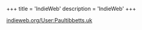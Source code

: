 +++
title = 'IndieWeb'
description = 'IndieWeb'
+++

[indieweb.org/User:Paultibbetts.uk](https://indieweb.org/User:Paultibbetts.uk)
